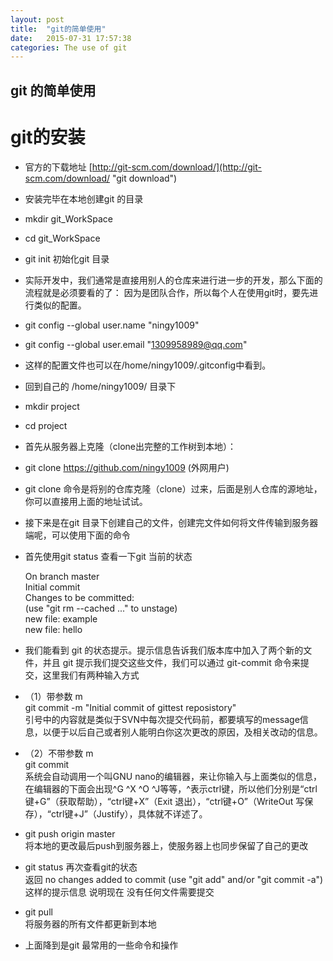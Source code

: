 ```yaml
---
layout: post
title:  "git的简单使用"
date:   2015-07-31 17:57:38
categories: The use of git
---
```

## git 的简单使用
# git的安装
* 官方的下载地址 [http://git-scm.com/download/](http://git-scm.com/download/ "git download")
* 安装完毕在本地创建git 的目录
* mkdir git_WorkSpace
* cd git_WorkSpace
* git init  初始化git 目录
* 实际开发中，我们通常是直接用别人的仓库来进行进一步的开发，那么下面的流程就是必须要看的了：
因为是团队合作，所以每个人在使用git时，要先进行类似的配置。
* git config --global user.name "ningy1009"
* git config --global user.email "1309958989@qq.com"
* 这样的配置文件也可以在/home/ningy1009/.gitconfig中看到。
* 回到自己的 /home/ningy1009/ 目录下
* mkdir project
* cd  project
* 首先从服务器上克隆（clone出完整的工作树到本地）：
* git clone  https://github.com/ningy1009   (外网用户)
* git clone 命令是将别的仓库克隆（clone）过来，后面是别人仓库的源地址，你可以直接用上面的地址试试。
* 接下来是在git 目录下创建自己的文件，创建完文件如何将文件传输到服务器端呢，可以使用下面的命令
* 首先使用git status 查看一下git 当前的状态

	On branch master </br>
	Initial commit </br>
	Changes to be committed: </br>
		(use "git rm --cached <file>..." to unstage) </br>
		new file: example </br>
		new file: hello </br>
* 我们能看到 git 的状态提示。提示信息告诉我们版本库中加入了两个新的文件，并且 git 提示我们提交这些文件，我们可以通过 git-commit 命令来提交，这里我们有两种输入方式</br>
* （1）带参数 m </br>
git commit -m "Initial commit of gittest reposistory" </br>
引号中的内容就是类似于SVN中每次提交代码前，都要填写的message信息，以便于以后自己或者别人能明白你这次更改的原因，及相关改动的信息。
* （2）不带参数 m </br>
git commit  </br>
系统会自动调用一个叫GNU nano的编辑器，来让你输入与上面类似的信息，在编辑器的下面会出现^G  ^X  ^O   ^J等等，^表示ctrl键，所以他们分别是“ctrl键+G”（获取帮助），“ctrl键+X”（Exit 退出），“ctrl键+O”（WriteOut 写保存），“ctrl键+J”（Justify），具体就不详述了。

* git  push origin master </br>
将本地的更改最后push到服务器上，使服务器上也同步保留了自己的更改

* git status 再次查看git的状态 </br>
返回 no changes added to commit (use "git add" and/or "git commit -a") 这样的提示信息 说明现在 没有任何文件需要提交

* git pull </br>
将服务器的所有文件都更新到本地
* 上面降到是git 最常用的一些命令和操作